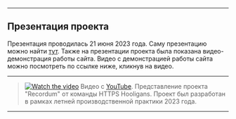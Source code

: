 
---

## Презентация проекта
Презентация проводилась 21 июня 2023 года. Саму презентацию можно найти [тут](https://www.figma.com/file/SudjNS97GUBDgud0ZZJwkv/NOGOTOCHKI?type=design&node-id=814%3A5374&mode=design&t=Ng0kPHvedgRSqydf-1).
Также на презентации проекта была показана видео-демонстрация работы сайта. Видео с демонстрацией работы сайта можно посмотреть по ссылке ниже, кликнув на видео.

---

> [![Watch the video](https://img.youtube.com/vi/u8Wa_CS67SE/maxresdefault.jpg)](https://www.youtube.com/watch?v=u8Wa_CS67SE)
> Видео с [YouTube](https://www.youtube.com/@tochno_shizoff). Представление проекта "Recordum" от команды HTTPS Hooligans. Проект был разработан в рамках летней производственной практики 2023 года.

---
